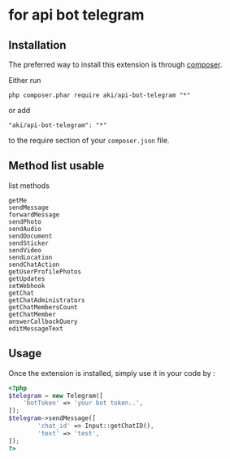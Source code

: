 ﻿for api bot telegram
============

Installation
------------

The preferred way to install this extension is through [composer](http://getcomposer.org/download/).

Either run

```
php composer.phar require aki/api-bot-telegram "*"
```

or add

```
"aki/api-bot-telegram": "*"
```

to the require section of your `composer.json` file.

Method list usable
-----
list methods
```
getMe
sendMessage
forwardMessage
sendPhoto
sendAudio
sendDocument
sendSticker
sendVideo
sendLocation
sendChatAction
getUserProfilePhotos
getUpdates
setWebhook
getChat
getChatAdministrators
getChatMembersCount
getChatMember
answerCallbackQuery
editMessageText
```

Usage
-----
Once the extension is installed, simply use it in your code by  :

```php
<?php 
$telegram = new Telegram([
    'botToken' => 'your bot token..',
]);
$telegram->sendMessage([
        'chat_id' => Input::getChatID(),
        'text' => 'test',
]); 
?>
